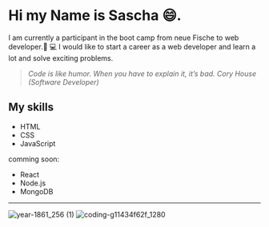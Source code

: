 # Hi my Name is Sascha 😄.

I am currently a participant in the boot camp from neue Fische to web developer.📲 💻 I would like to start a career as a web developer and learn a lot and solve exciting problems.

> _Code is like humor. When you have to explain it, it’s bad.
Cory House (Software Developer)_

## My skills

- HTML
- CSS
- JavaScript

comming soon:
- React
- Node.js
- MongoDB
---
![year-1861_256 (1)](https://user-images.githubusercontent.com/122528914/214825517-1f12ca73-a6ba-4e6d-be33-6dc13b9d27fc.gif)
![coding-g11434f62f_1280](https://user-images.githubusercontent.com/122528914/214829076-45cfe1e4-9979-4e76-b80d-ab1c644b980c.jpg)
